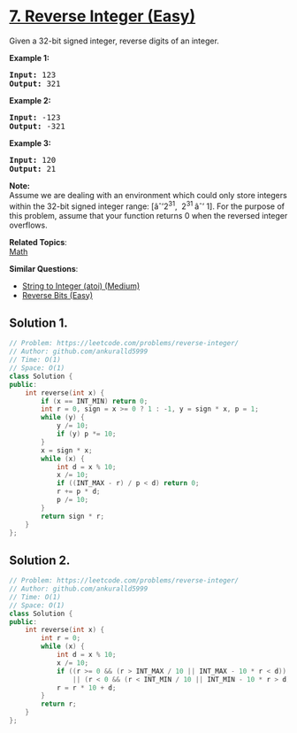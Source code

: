 # [7. Reverse Integer (Easy)](https://leetcode.com/problems/reverse-integer/)

<p>Given a 32-bit signed integer, reverse digits of an integer.</p>

<p><strong>Example 1:</strong></p>

<pre><strong>Input:</strong> 123
<strong>Output:</strong> 321
</pre>

<p><strong>Example 2:</strong></p>

<pre><strong>Input:</strong> -123
<strong>Output:</strong> -321
</pre>

<p><strong>Example 3:</strong></p>

<pre><strong>Input:</strong> 120
<strong>Output:</strong> 21
</pre>

<p><strong>Note:</strong><br>
Assume we are dealing with an environment which could only store integers within the 32-bit signed integer range: [âˆ’2<sup>31</sup>,&nbsp; 2<sup>31&nbsp;</sup>âˆ’ 1]. For the purpose of this problem, assume that your function returns 0 when the reversed integer overflows.</p>


**Related Topics**:  
[Math](https://leetcode.com/tag/math/)

**Similar Questions**:
* [String to Integer (atoi) (Medium)](https://leetcode.com/problems/string-to-integer-atoi/)
* [Reverse Bits (Easy)](https://leetcode.com/problems/reverse-bits/)

## Solution 1.

```cpp
// Problem: https://leetcode.com/problems/reverse-integer/
// Author: github.com/ankuralld5999
// Time: O(1)
// Space: O(1)
class Solution {
public:
    int reverse(int x) {
        if (x == INT_MIN) return 0;
        int r = 0, sign = x >= 0 ? 1 : -1, y = sign * x, p = 1;
        while (y) {
            y /= 10;
            if (y) p *= 10;
        }
        x = sign * x;
        while (x) {
            int d = x % 10;
            x /= 10;
            if ((INT_MAX - r) / p < d) return 0;
            r += p * d;
            p /= 10;
        }
        return sign * r;
    }
};
```

## Solution 2.

```cpp
// Problem: https://leetcode.com/problems/reverse-integer/
// Author: github.com/ankuralld5999
// Time: O(1)
// Space: O(1)
class Solution {
public:
    int reverse(int x) {
        int r = 0;
        while (x) {
            int d = x % 10;
            x /= 10;
            if ((r >= 0 && (r > INT_MAX / 10 || INT_MAX - 10 * r < d))
                || (r < 0 && (r < INT_MIN / 10 || INT_MIN - 10 * r > d))) return 0;
            r = r * 10 + d;
        }
        return r;
    }
};
```
